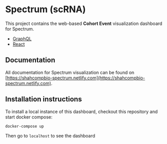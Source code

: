 # Spectrum (scRNA)

This project contains the web-based **Cohort Event** visualization dashboard for Spectrum.

- [GraphQL](https://github.com/shahcompbio/spectrum-patient-cohort-graphql)
- [React](https://github.com/shahcompbio/spectrum-patient-cohort-react)

## Documentation

All documentation for Spectrum visualization can be found on [https://shahcompbio-spectrum.netlify.com](https://shahcompbio-spectrum.netlify.com).

## Installation instructions

To install a local instance of this dashboard, checkout this repository and start docker compose:

```
docker-compose up
```

Then go to `localhost` to see the dashboard
